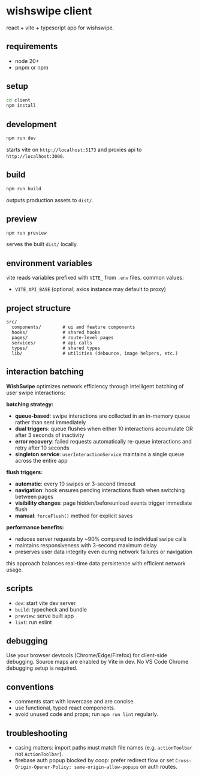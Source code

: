 # wishswipe client

react + vite + typescript app for wishswipe.

## requirements

- node 20+
- pnpm or npm

## setup

```sh
cd client
npm install
```

## development

```sh
npm run dev
```

starts vite on `http://localhost:5173` and proxies api to `http://localhost:3000`.

## build

```sh
npm run build
```

outputs production assets to `dist/`.

## preview

```sh
npm run preview
```

serves the built `dist/` locally.

## environment variables

vite reads variables prefixed with `VITE_` from `.env` files. common values:

- `VITE_API_BASE` (optional; axios instance may default to proxy)

## project structure

```
src/
  components/        # ui and feature components
  hooks/             # shared hooks
  pages/             # route-level pages
  services/          # api calls
  types/             # shared types
  lib/               # utilities (debounce, image helpers, etc.)
```

## interaction batching

**WishSwipe** optimizes network efficiency through intelligent batching of user swipe interactions:

**batching strategy:**

- **queue-based**: swipe interactions are collected in an in-memory queue rather than sent immediately
- **dual triggers**: queue flushes when either 10 interactions accumulate OR after 3 seconds of inactivity
- **error recovery**: failed requests automatically re-queue interactions and retry after 10 seconds
- **singleton service**: `userInteractionService` maintains a single queue across the entire app

**flush triggers:**

- **automatic**: every 10 swipes or 3-second timeout
- **navigation**: hook ensures pending interactions flush when switching between pages
- **visibility changes**: page hidden/beforeunload events trigger immediate flush
- **manual**: `forceFlush()` method for explicit saves

**performance benefits:**

- reduces server requests by ~90% compared to individual swipe calls
- maintains responsiveness with 3-second maximum delay
- preserves user data integrity even during network failures or navigation

this approach balances real-time data persistence with efficient network usage.

## scripts

- `dev`: start vite dev server
- `build`: typecheck and bundle
- `preview`: serve built app
- `lint`: run eslint

## debugging

Use your browser devtools (Chrome/Edge/Firefox) for client-side debugging. Source maps are enabled by Vite in dev. No VS Code Chrome debugging setup is required.

## conventions

- comments start with lowercase and are concise.
- use functional, typed react components.
- avoid unused code and props; run `npm run lint` regularly.

## troubleshooting

- casing matters: import paths must match file names (e.g. `actionToolbar` not `ActionToolbar`).
- firebase auth popup blocked by coop: prefer redirect flow or set `Cross-Origin-Opener-Policy: same-origin-allow-popups` on auth routes.
